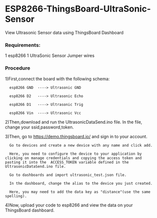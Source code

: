 # ESP8266-ThingsBoard-UltraSonic-Sensor
View Ultrasonic Sensor data using ThingsBoard Dashboard

<h3>Requirements:</h3>
1 esp8266
1 UltraSonic Sensor
Jumper wires

<h3>Procedure</h3>

1)First,connect the board with the following schema:

      esp8266 GND  ----> Ultrasonic GND
      
      esp8266 D2   ----> Ultrasonic Echo
      
      esp8266 D1   ----> Ultrasonic Trig
      
      esp8266 Vin  ----> Ultrasonic Vcc

2)Then,download and run the UltrasonicDataSend.ino file. In the file, change your ssid,password,token.


3)Then, go to https://demo.thingsboard.io/ and sign in to your account.

      Go to devices and create a new device with any name and click add.
      
      Here, you need to configure the device to your application by clicking on manage credentials and copying the access token and pasting it into the  ACCESS_TOKEN variable defined in the UltrasonicDataSend.ino file.
      
      Go to dashboards and import ultrasonic_test.json file.
      
      In the dashboard, change the alias to the device you just created.
      
      Here, you may need to add the data key as "distance"(use the same spelling).

4)Now, upload your code to esp8266 and view the data on your ThingsBoard dashboard.

